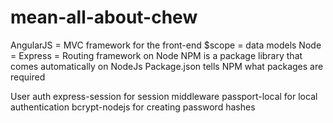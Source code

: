 # mean-all-about-chew


AngularJS = MVC framework for the front-end
  $scope = data models
Node =
  Express = Routing framework on Node
  NPM is a package library that comes automatically on NodeJs
  Package.json tells NPM what packages are required

  User auth
    express-session for session middleware
    passport-local for local authentication
    bcrypt-nodejs for creating password hashes
